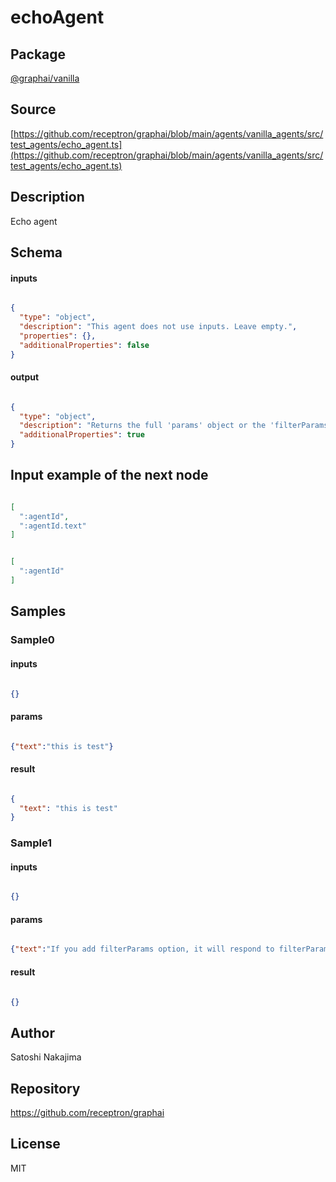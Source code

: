 # echoAgent

## Package
[@graphai/vanilla](https://www.npmjs.com/package/@graphai/vanilla)
## Source
[https://github.com/receptron/graphai/blob/main/agents/vanilla_agents/src/test_agents/echo_agent.ts](https://github.com/receptron/graphai/blob/main/agents/vanilla_agents/src/test_agents/echo_agent.ts)

## Description

Echo agent

## Schema

#### inputs

```json

{
  "type": "object",
  "description": "This agent does not use inputs. Leave empty.",
  "properties": {},
  "additionalProperties": false
}

```

#### output

```json

{
  "type": "object",
  "description": "Returns the full 'params' object or the 'filterParams' object if 'filterParams' is set to true.",
  "additionalProperties": true
}

```

## Input example of the next node

```json

[
  ":agentId",
  ":agentId.text"
]

```
```json

[
  ":agentId"
]

```

## Samples

### Sample0

#### inputs

```json

{}

```

#### params

```json

{"text":"this is test"}

```

#### result

```json

{
  "text": "this is test"
}

```
### Sample1

#### inputs

```json

{}

```

#### params

```json

{"text":"If you add filterParams option, it will respond to filterParams","filterParams":true}

```

#### result

```json

{}

```

## Author

Satoshi Nakajima

## Repository

https://github.com/receptron/graphai

## License

MIT

